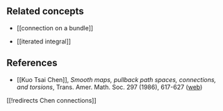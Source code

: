 
## Related concepts

* [[connection on a bundle]]

* [[iterated integral]]

## References

* [[Kuo Tsai Chen]], _Smooth maps, pullback path spaces, connections, and torsions_, Trans. Amer. Math. Soc. 297 (1986), 617-627 ([web](http://www.ams.org/journals/tran/1986-297-02/S0002-9947-1986-0854088-1/))

[[!redirects Chen connections]]